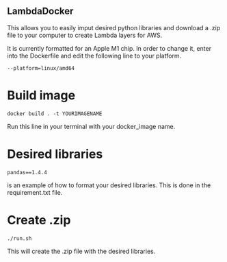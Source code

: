 ## LambdaDocker
This allows you to easily imput desired python libraries and download a .zip file to your computer to create Lambda layers for AWS.

It is currently formatted for an Apple M1 chip. In order to change it, enter into the Dockerfile and edit the following line to your platform.
```
--platform=linux/amd64
```
# Build image
```
docker build . -t YOURIMAGENAME
```
Run this line in your terminal with your docker_image name.
# Desired libraries
```
pandas==1.4.4
```
is an example of how to format your desired libraries. This is done in the requirement.txt file.
# Create .zip
```
./run.sh
```
This will create the .zip file with the desired libraries.
